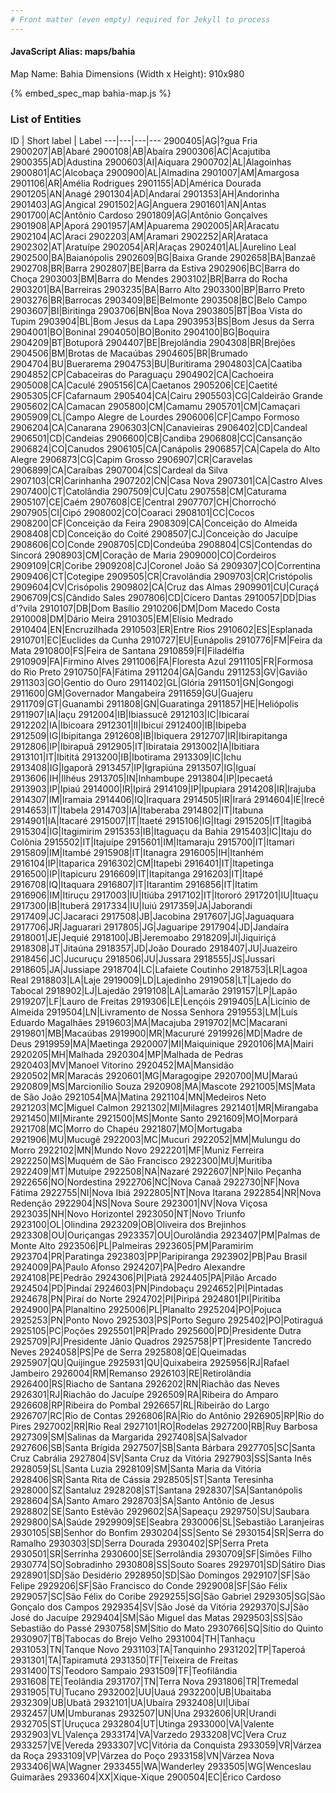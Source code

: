 ```yaml
---
# Front matter (even empty) required for Jekyll to process
---
```


#### JavaScript Alias: maps/bahia

Map Name: Bahia
Dimensions (Width x Height): 910x980



{% embed_spec_map bahia-map.js %}

### List of Entities

ID | Short label | Label
---|---|---|---
2900405|AG|?gua Fria
2900207|AB|Abaré
2900108|AB|Abaíra
2900306|AC|Acajutiba
2900355|AD|Adustina
2900603|AI|Aiquara
2900702|AL|Alagoinhas
2900801|AC|Alcobaça
2900900|AL|Almadina
2901007|AM|Amargosa
2901106|AR|Amélia Rodrigues
2901155|AD|América Dourada
2901205|AN|Anagé
2901304|AD|Andaraí
2901353|AH|Andorinha
2901403|AG|Angical
2901502|AG|Anguera
2901601|AN|Antas
2901700|AC|Antônio Cardoso
2901809|AG|Antônio Gonçalves
2901908|AP|Aporá
2901957|AM|Apuarema
2902005|AR|Aracatu
2902104|AC|Araci
2902203|AM|Aramari
2902252|AR|Arataca
2902302|AT|Aratuípe
2902054|AR|Araças
2902401|AL|Aurelino Leal
2902500|BA|Baianópolis
2902609|BG|Baixa Grande
2902658|BA|Banzaê
2902708|BR|Barra
2902807|BE|Barra da Estiva
2902906|BC|Barra do Choça
2903003|BM|Barra do Mendes
2903102|BR|Barra do Rocha
2903201|BA|Barreiras
2903235|BA|Barro Alto
2903300|BP|Barro Preto
2903276|BR|Barrocas
2903409|BE|Belmonte
2903508|BC|Belo Campo
2903607|BI|Biritinga
2903706|BN|Boa Nova
2903805|BT|Boa Vista do Tupim
2903904|BL|Bom Jesus da Lapa
2903953|BS|Bom Jesus da Serra
2904001|BO|Boninal
2904050|BO|Bonito
2904100|BG|Boquira
2904209|BT|Botuporã
2904407|BE|Brejolândia
2904308|BR|Brejões
2904506|BM|Brotas de Macaúbas
2904605|BR|Brumado
2904704|BU|Buerarema
2904753|BU|Buritirama
2904803|CA|Caatiba
2904852|CP|Cabaceiras do Paraguaçu
2904902|CA|Cachoeira
2905008|CA|Caculé
2905156|CA|Caetanos
2905206|CE|Caetité
2905305|CF|Cafarnaum
2905404|CA|Cairu
2905503|CG|Caldeirão Grande
2905602|CA|Camacan
2905800|CM|Camamu
2905701|CM|Camaçari
2905909|CL|Campo Alegre de Lourdes
2906006|CF|Campo Formoso
2906204|CA|Canarana
2906303|CN|Canavieiras
2906402|CD|Candeal
2906501|CD|Candeias
2906600|CB|Candiba
2906808|CC|Cansanção
2906824|CO|Canudos
2906105|CA|Canápolis
2906857|CA|Capela do Alto Alegre
2906873|CG|Capim Grosso
2906907|CR|Caravelas
2906899|CA|Caraíbas
2907004|CS|Cardeal da Silva
2907103|CR|Carinhanha
2907202|CN|Casa Nova
2907301|CA|Castro Alves
2907400|CT|Catolândia
2907509|CU|Catu
2907558|CM|Caturama
2905107|CE|Caém
2907608|CE|Central
2907707|CH|Chorrochó
2907905|CI|Cipó
2908002|CO|Coaraci
2908101|CC|Cocos
2908200|CF|Conceição da Feira
2908309|CA|Conceição do Almeida
2908408|CD|Conceição do Coité
2908507|CJ|Conceição do Jacuípe
2908606|CO|Conde
2908705|CD|Condeúba
2908804|CS|Contendas do Sincorá
2908903|CM|Coração de Maria
2909000|CO|Cordeiros
2909109|CR|Coribe
2909208|CJ|Coronel João Sá
2909307|CO|Correntina
2909406|CT|Cotegipe
2909505|CR|Cravolândia
2909703|CR|Cristópolis
2909604|CV|Crisópolis
2909802|CA|Cruz das Almas
2909901|CU|Curaçá
2906709|CS|Cândido Sales
2907806|CD|Cícero Dantas
2910057|DD|Dias d'?vila
2910107|DB|Dom Basílio
2910206|DM|Dom Macedo Costa
2910008|DM|Dário Meira
2910305|EM|Elísio Medrado
2910404|EN|Encruzilhada
2910503|ER|Entre Rios
2910602|ES|Esplanada
2910701|EC|Euclides da Cunha
2910727|EU|Eunápolis
2910776|FM|Feira da Mata
2910800|FS|Feira de Santana
2910859|FI|Filadélfia
2910909|FA|Firmino Alves
2911006|FA|Floresta Azul
2911105|FR|Formosa do Rio Preto
2910750|FA|Fátima
2911204|GA|Gandu
2911253|GV|Gavião
2911303|GO|Gentio do Ouro
2911402|GL|Glória
2911501|GN|Gongogi
2911600|GM|Governador Mangabeira
2911659|GU|Guajeru
2911709|GT|Guanambi
2911808|GN|Guaratinga
2911857|HE|Heliópolis
2911907|IA|Iaçu
2912004|IB|Ibiassucê
2912103|IC|Ibicaraí
2912202|IA|Ibicoara
2912301|II|Ibicuí
2912400|IB|Ibipeba
2912509|IG|Ibipitanga
2912608|IB|Ibiquera
2912707|IR|Ibirapitanga
2912806|IP|Ibirapuã
2912905|IT|Ibirataia
2913002|IA|Ibitiara
2913101|IT|Ibititá
2913200|IB|Ibotirama
2913309|IC|Ichu
2913408|IG|Igaporã
2913457|IP|Igrapiúna
2913507|IG|Iguaí
2913606|IH|Ilhéus
2913705|IN|Inhambupe
2913804|IP|Ipecaetá
2913903|IP|Ipiaú
2914000|IR|Ipirá
2914109|IP|Ipupiara
2914208|IR|Irajuba
2914307|IM|Iramaia
2914406|IQ|Iraquara
2914505|IR|Irará
2914604|IE|Irecê
2914653|IT|Itabela
2914703|IA|Itaberaba
2914802|IT|Itabuna
2914901|IA|Itacaré
2915007|IT|Itaeté
2915106|IG|Itagi
2915205|IT|Itagibá
2915304|IG|Itagimirim
2915353|IB|Itaguaçu da Bahia
2915403|IC|Itaju do Colônia
2915502|IT|Itajuípe
2915601|IM|Itamaraju
2915700|IT|Itamari
2915809|IM|Itambé
2915908|IT|Itanagra
2916005|IH|Itanhém
2916104|IP|Itaparica
2916302|CM|Itapebi
2916401|IT|Itapetinga
2916500|IP|Itapicuru
2916609|IT|Itapitanga
2916203|IT|Itapé
2916708|IQ|Itaquara
2916807|IT|Itarantim
2916856|IT|Itatim
2916906|IM|Itiruçu
2917003|IU|Itiúba
2917102|IT|Itororó
2917201|IU|Ituaçu
2917300|IB|Ituberá
2917334|IU|Iuiú
2917359|JA|Jaborandi
2917409|JC|Jacaraci
2917508|JB|Jacobina
2917607|JG|Jaguaquara
2917706|JR|Jaguarari
2917805|JG|Jaguaripe
2917904|JD|Jandaíra
2918001|JE|Jequié
2918100|JB|Jeremoabo
2918209|JI|Jiquiriçá
2918308|JT|Jitaúna
2918357|JD|João Dourado
2918407|JU|Juazeiro
2918456|JC|Jucuruçu
2918506|JU|Jussara
2918555|JS|Jussari
2918605|JA|Jussiape
2918704|LC|Lafaiete Coutinho
2918753|LR|Lagoa Real
2918803|LA|Laje
2919009|LD|Lajedinho
2919058|LT|Lajedo do Tabocal
2918902|LJ|Lajedão
2919108|LA|Lamarão
2919157|LP|Lapão
2919207|LF|Lauro de Freitas
2919306|LE|Lençóis
2919405|LA|Licínio de Almeida
2919504|LN|Livramento de Nossa Senhora
2919553|LM|Luís Eduardo Magalhães
2919603|MA|Macajuba
2919702|MC|Macarani
2919801|MB|Macaúbas
2919900|MR|Macururé
2919926|MD|Madre de Deus
2919959|MA|Maetinga
2920007|MI|Maiquinique
2920106|MA|Mairi
2920205|MH|Malhada
2920304|MP|Malhada de Pedras
2920403|MV|Manoel Vitorino
2920452|MA|Mansidão
2920502|MR|Maracás
2920601|MG|Maragogipe
2920700|MU|Maraú
2920809|MS|Marcionílio Souza
2920908|MA|Mascote
2921005|MS|Mata de São João
2921054|MA|Matina
2921104|MN|Medeiros Neto
2921203|MC|Miguel Calmon
2921302|MI|Milagres
2921401|MR|Mirangaba
2921450|MI|Mirante
2921500|MS|Monte Santo
2921609|MO|Morpará
2921708|MC|Morro do Chapéu
2921807|MO|Mortugaba
2921906|MU|Mucugê
2922003|MC|Mucuri
2922052|MM|Mulungu do Morro
2922102|MN|Mundo Novo
2922201|MF|Muniz Ferreira
2922250|MS|Muquém de São Francisco
2922300|MU|Muritiba
2922409|MT|Mutuípe
2922508|NA|Nazaré
2922607|NP|Nilo Peçanha
2922656|NO|Nordestina
2922706|NC|Nova Canaã
2922730|NF|Nova Fátima
2922755|NI|Nova Ibiá
2922805|NT|Nova Itarana
2922854|NR|Nova Redenção
2922904|NS|Nova Soure
2923001|NV|Nova Viçosa
2923035|NH|Novo Horizontel
2923050|NT|Novo Triunfo
2923100|OL|Olindina
2923209|OB|Oliveira dos Brejinhos
2923308|OU|Ouriçangas
2923357|OU|Ourolândia
2923407|PM|Palmas de Monte Alto
2923506|PL|Palmeiras
2923605|PM|Paramirim
2923704|PR|Paratinga
2923803|PP|Paripiranga
2923902|PB|Pau Brasil
2924009|PA|Paulo Afonso
2924207|PA|Pedro Alexandre
2924108|PE|Pedrão
2924306|PI|Piatã
2924405|PA|Pilão Arcado
2924504|PD|Pindaí
2924603|PN|Pindobaçu
2924652|PI|Pintadas
2924678|PN|Piraí do Norte
2924702|PI|Piripá
2924801|PI|Piritiba
2924900|PA|Planaltino
2925006|PL|Planalto
2925204|PO|Pojuca
2925253|PN|Ponto Novo
2925303|PS|Porto Seguro
2925402|PO|Potiraguá
2925105|PC|Poções
2925501|PR|Prado
2925600|PD|Presidente Dutra
2925709|PJ|Presidente Jânio Quadros
2925758|PT|Presidente Tancredo Neves
2924058|PS|Pé de Serra
2925808|QE|Queimadas
2925907|QU|Quijingue
2925931|QU|Quixabeira
2925956|RJ|Rafael Jambeiro
2926004|RM|Remanso
2926103|RE|Retirolândia
2926400|RS|Riacho de Santana
2926202|RN|Riachão das Neves
2926301|RJ|Riachão do Jacuípe
2926509|RA|Ribeira do Amparo
2926608|RP|Ribeira do Pombal
2926657|RL|Ribeirão do Largo
2926707|RC|Rio de Contas
2926806|RA|Rio do Antônio
2926905|RP|Rio do Pires
2927002|RR|Rio Real
2927101|RO|Rodelas
2927200|RB|Ruy Barbosa
2927309|SM|Salinas da Margarida
2927408|SA|Salvador
2927606|SB|Santa Brígida
2927507|SB|Santa Bárbara
2927705|SC|Santa Cruz Cabrália
2927804|SV|Santa Cruz da Vitória
2927903|SS|Santa Inês
2928059|SL|Santa Luzia
2928109|SM|Santa Maria da Vitória
2928406|SR|Santa Rita de Cássia
2928505|ST|Santa Teresinha
2928000|SZ|Santaluz
2928208|ST|Santana
2928307|SA|Santanópolis
2928604|SA|Santo Amaro
2928703|SA|Santo Antônio de Jesus
2928802|SE|Santo Estêvão
2929602|SA|Sapeaçu
2929750|SU|Saubara
2929800|SA|Saúde
2929909|SE|Seabra
2930006|SL|Sebastião Laranjeiras
2930105|SB|Senhor do Bonfim
2930204|SS|Sento Sé
2930154|SR|Serra do Ramalho
2930303|SD|Serra Dourada
2930402|SP|Serra Preta
2930501|SR|Serrinha
2930600|SE|Serrolândia
2930709|SF|Simões Filho
2930774|SO|Sobradinho
2930808|SS|Souto Soares
2929701|SD|Sátiro Dias
2928901|SD|São Desidério
2928950|SD|São Domingos
2929107|SF|São Felipe
2929206|SF|São Francisco do Conde
2929008|SF|São Félix
2929057|SC|São Félix do Coribe
2929255|SG|São Gabriel
2929305|SG|São Gonçalo dos Campos
2929354|SV|São José da Vitória
2929370|SJ|São José do Jacuípe
2929404|SM|São Miguel das Matas
2929503|SS|São Sebastião do Passé
2930758|SM|Sítio do Mato
2930766|SQ|Sítio do Quinto
2930907|TB|Tabocas do Brejo Velho
2931004|TH|Tanhaçu
2931053|TN|Tanque Novo
2931103|TA|Tanquinho
2931202|TP|Taperoá
2931301|TA|Tapiramutá
2931350|TF|Teixeira de Freitas
2931400|TS|Teodoro Sampaio
2931509|TF|Teofilândia
2931608|TE|Teolândia
2931707|TN|Terra Nova
2931806|TR|Tremedal
2931905|TU|Tucano
2932002|UU|Uauá
2932200|UB|Ubaitaba
2932309|UB|Ubatã
2932101|UA|Ubaíra
2932408|UI|Uibaí
2932457|UM|Umburanas
2932507|UN|Una
2932606|UR|Urandi
2932705|ST|Uruçuca
2932804|UT|Utinga
2933000|VA|Valente
2932903|VL|Valença
2933174|VA|Varzedo
2933208|VC|Vera Cruz
2933257|VE|Vereda
2933307|VC|Vitória da Conquista
2933059|VR|Várzea da Roça
2933109|VP|Várzea do Poço
2933158|VN|Várzea Nova
2933406|WA|Wagner
2933455|WA|Wanderley
2933505|WG|Wenceslau Guimarães
2933604|XX|Xique-Xique
2900504|EC|Érico Cardoso

